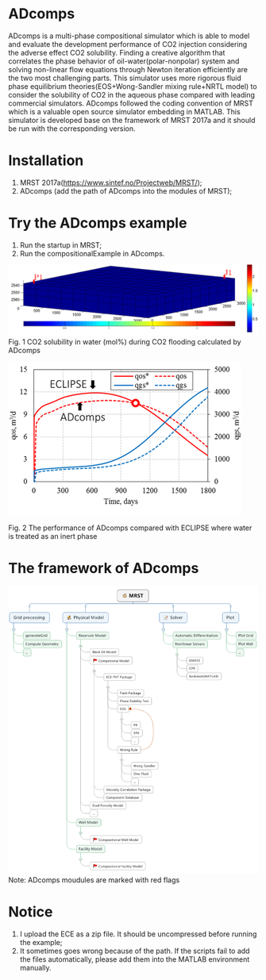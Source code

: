 # ADcomps
ADcomps is a multi-phase compositional simulator which is able to model and evaluate the development performance of CO2 injection considering the adverse effect CO2 solubility. Finding a creative algorithm that correlates the phase behavior of oil-water(polar-nonpolar) system and solving non-linear flow equations through Newton iteration efficiently are the two most challenging parts. This simulator uses more rigorous fluid phase equilibrium theories(EOS+Wong-Sandler mixing rule+NRTL model) to consider the solubility of CO2 in the aqueous phase compared with leading commercial simulators. ADcomps followed the coding convention of MRST which is a valuable open source simulator embedding in MATLAB. This simulator is developed base on the framework of MRST 2017a and it should be run with the corresponding version.
# Installation
1. MRST 2017a(https://www.sintef.no/Projectweb/MRST/);
2. ADcomps (add the path of ADcomps into the modules of MRST);
# Try the ADcomps example
1. Run the startup in MRST;
2. Run the compositionalExample in ADcomps.


![Image text](https://github.com/zhonglin94/ADcomps/blob/master/image%20folder/SPE_1%20example.gif)
Fig. 1 CO2 solubility in water (mol%) during CO2 flooding calculated by ADcomps

![Image text](https://github.com/zhonglin94/ADcomps/blob/master/image%20folder/Simulation%20results%20of%20ADcomps.png)

Fig. 2 The performance of ADcomps compared with ECLIPSE where water is treated as an inert phase
# The framework of ADcomps
![Image text](https://github.com/zhonglin94/ADcomps/blob/master/image%20folder/ADcomps%20framework.png)
Note: ADcomps moudules are marked with red flags
# Notice
1. I upload the ECE as a zip file. It should be uncompressed before running the example;
2. It sometimes goes wrong because of the path. If the scripts fail to add the files automatically, please add them into the MATLAB environment manually. 
